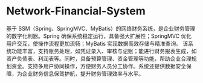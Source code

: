 # Network-Financial-System
基于 SSM（Spring、SpringMVC、MyBatis）的网络财务系统，是企业财务管理的数字化利器。Spring 确保系统稳定运行，具备强大扩展性；SpringMVC 优化用户交互，使操作流程更加流畅；MyBatis 实现数据高效存储与精准查询。  该系统功能丰富，支持账务处理，如凭证录入、审核与记账；能进行财务报表生成，如资产负债表、利润表等。同时，具备预算管理、资金管理等功能，帮助企业合理规划资金。支持多用户协同操作，方便财务人员分工协作。系统还提供数据安全保障，为企业财务信息保驾护航，提升财务管理效率与水平。 
